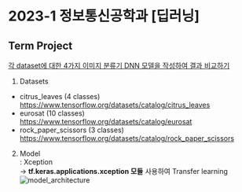 # 2023-1 정보통신공학과 [딥러닝]

## Term Project
<u>각 dataset에 대한 4가지 이미지 분류기 DNN 모델을 작성하여 결과 비교하기</u>
<br>
1. Datasets
  -  citrus_leaves (4 classes) https://www.tensorflow.org/datasets/catalog/citrus_leaves 
  -  eurosat (10 classes) https://www.tensorflow.org/datasets/catalog/eurosat
  -  rock_paper_scissors (3 classes) https://www.tensorflow.org/datasets/catalog/rock_paper_scissors   
  
2. Model  
  : Xception  
  → **tf.keras.applications.xception 모듈** 사용하여 Transfer learning 
  ![model_architecture](https://github.com/uvictoli/Deep_Learning/assets/69826406/45c4aed2-1ee6-4e6b-89dc-7ea91502176e)
